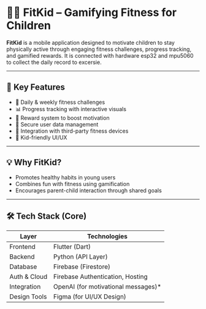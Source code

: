 # 🏃‍♂️ FitKid – Gamifying Fitness for Children

**FitKid** is a mobile application designed to motivate children to stay physically active through engaging fitness challenges, progress tracking, and gamified rewards. It is connected with hardware esp32 and mpu5060 to collect the daily record to excersie.

---

## 🚀 Key Features

- 🎯 Daily & weekly fitness challenges
- 📊 Progress tracking with interactive visuals
- 🏅 Reward system to boost motivation
- 🔐 Secure user data management
- 🔄 Integration with third-party fitness devices
- 🧸 Kid-friendly UI/UX

---

## 💡 Why FitKid?

- Promotes healthy habits in young users
- Combines fun with fitness using gamification
- Encourages parent-child interaction through shared goals

---

## 🛠️ Tech Stack (Core)

| Layer         | Technologies                      |
|---------------|-----------------------------------|
| Frontend      | Flutter (Dart)                    |
| Backend       | Python (API Layer)                |
| Database      | Firebase (Firestore)              |
| Auth & Cloud  | Firebase Authentication, Hosting  |
| Integration   | OpenAI (for motivational messages)* |
| Design Tools  | Figma (for UI/UX Design)          |
